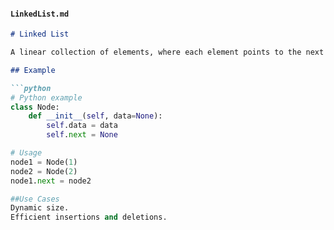 
#### `LinkedList.md`
```markdown
# Linked List

A linear collection of elements, where each element points to the next one in the sequence.

## Example

```python
# Python example
class Node:
    def __init__(self, data=None):
        self.data = data
        self.next = None

# Usage
node1 = Node(1)
node2 = Node(2)
node1.next = node2

##Use Cases 
Dynamic size.
Efficient insertions and deletions.
